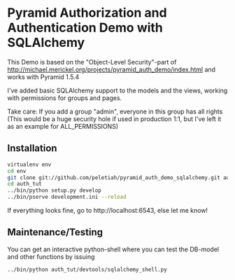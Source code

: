Pyramid Authorization and Authentication Demo with SQLAlchemy
=============================================================

This Demo is based on the "Object-Level Security"-part of http://michael.merickel.org/projects/pyramid_auth_demo/index.html and works with Pyramid 1.5.4

I've added basic SQLAlchemy support to the models and the views, working with permissions for groups and pages.

Take care: If you add a group "admin", everyone in this group has all rights (This would be a huge security hole if used in production 1:1, but I've left it as an example for ALL_PERMISSIONS)

Installation
------------

```bash
virtualenv env
cd env
git clone git://github.com/peletiah/pyramid_auth_demo_sqlalchemy.git auth_tut
cd auth_tut
../bin/python setup.py develop
../bin/pserve development.ini --reload
```

If everything looks fine, go to http://localhost:6543, else let me know!

Maintenance/Testing
-------------------


You can get an interactive python-shell where you can test the DB-model and other functions by issuing
```
../bin/python auth_tut/devtools/sqlalchemy_shell.py
```
